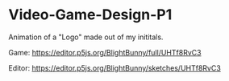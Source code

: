 # Video-Game-Design-P1
Animation of a "Logo" made out of my inititals.

Game:
https://editor.p5js.org/BlightBunny/full/UHTf8RvC3

Editor:
https://editor.p5js.org/BlightBunny/sketches/UHTf8RvC3

